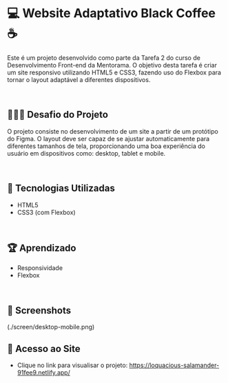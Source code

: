 # 💻 Website Adaptativo Black Coffee ☕

Este é um projeto desenvolvido como parte da Tarefa 2 do curso de Desenvolvimento Front-end da Mentorama. O objetivo desta tarefa é criar um site responsivo utilizando HTML5 e CSS3, fazendo uso do Flexbox para tornar o layout adaptável a diferentes dispositivos.

<br />

## 👨🏾‍💻 Desafio do Projeto

O projeto consiste no desenvolvimento de um site a partir de um protótipo do Figma. O layout deve ser capaz de se ajustar automaticamente para diferentes tamanhos de tela, proporcionando uma boa experiência do usuário em dispositivos como: desktop, tablet e mobile.

<br />

## 🚀 Tecnologias Utilizadas

- HTML5
- CSS3 (com Flexbox)

<br />

## 🏆 Aprendizado 

- Responsividade
- Flexbox

<br />

## 📸 Screenshots
(./screen/desktop-mobile.png)

## 🔗 Acesso ao Site
- Clique no link para visualisar o projeto: https://loquacious-salamander-91fee9.netlify.app/